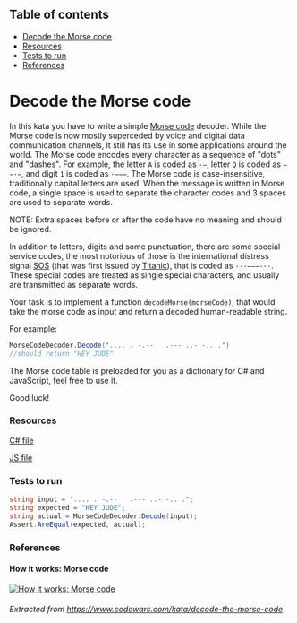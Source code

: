 ## Table of contents
- [Decode the Morse code](#decode-the-morse-code)
- [Resources](#resources)
- [Tests to run](#tests-to-run)
- [References](#references)

# Decode the Morse code

In this kata you have to write a simple [Morse code](https://en.wikipedia.org/wiki/Morse_code) decoder. While the Morse code is now mostly superceded by voice and digital data communication channels, it still has its use in some applications around the world.
The Morse code encodes every character as a sequence of "dots" and "dashes". For example, the letter `A` is coded as `·−`, letter `Q` is coded as `−−·−`, and digit `1` is coded as `·−−−`. The Morse code is case-insensitive, traditionally capital letters are used. When the message is written in Morse code, a single space is used to separate the character codes and 3 spaces are used to separate words.

NOTE: Extra spaces before or after the code have no meaning and should be ignored.

In addition to letters, digits and some punctuation, there are some special service codes, the most notorious of those is the international distress signal [SOS](https://en.wikipedia.org/wiki/SOS) (that was first issued by [Titanic](https://en.wikipedia.org/wiki/RMS_Titanic)), that is coded as `···−−−···`. These special codes are treated as single special characters, and usually are transmitted as separate words.

Your task is to implement a function `decodeMorse(morseCode)`, that would take the morse code as input and return a decoded human-readable string.

For example:

```c#
MorseCodeDecoder.Decode('.... . -.--   .--- ..- -.. .')
//should return "HEY JUDE"
```

The Morse code table is preloaded for you as a dictionary for C# and JavaScript, feel free to use it.

Good luck!

### Resources

[C# file](https://github.com/MakingSense/coding-dojo/blob/master/Algorithms/Decode%20the%20morse%20code/c-sharp-resource.cs)

[JS file](https://github.com/MakingSense/coding-dojo/blob/master/Algorithms/Decode%20the%20morse%20code/js-resource.js)

### Tests to run

```c#
string input = ".... . -.--   .--- ..- -.. .";
string expected = "HEY JUDE";
string actual = MorseCodeDecoder.Decode(input);
Assert.AreEqual(expected, actual);
```
### References
#### How it works: Morse code

[![How it works: Morse code](http://img.youtube.com/vi/xsDk5_bktFo/0.jpg)](http://www.youtube.com/watch?v=xsDk5_bktFo)

###### Extracted from https://www.codewars.com/kata/decode-the-morse-code
